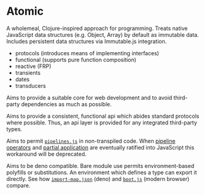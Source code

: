 # Atomic
A wholemeal, Clojure-inspired approach for programming.  Treats native JavaScript data structures (e.g. Object, Array) by default as immutable data.  Includes persistent data structures via Immutable.js integration.

* protocols (introduces means of implementing interfaces)
* functional (supports pure function composition)
* reactive (FRP)
* transients
* dates
* transducers

Aims to provide a suitable core for web development and to avoid third-party dependencies as much as possible.

Aims to provide a consistent, functional api which abides standard protocols where possible.  Thus, an api layer is provided for any integrated third-party types.

Aims to permit [`pipelines.js`](./pipelines.js) in non-transpiled code.  When [pipeline operators](https://github.com/tc39/proposal-pipeline-operator) and [partial application](https://github.com/tc39/proposal-partial-application) are eventually ratified into JavaScript this workaround will be deprecated.

Aims to be deno compatible.  Bare module use permits environment-based polyfills or substitutions.  An environment which defines a type can export it directly.  See how [`import-map.json`](./import-map.json) (deno) and [`boot.js`](./public/assets/boot.js) (modern browser) compare.